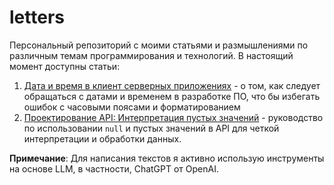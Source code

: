 # letters

Персональный репозиторий с моими статьями и размышлениями по различным темам программирования и технологий. В настоящий момент доступны статьи:
1. [Дата и время в клиент серверных приложениях](datetime_client_server_guide.md) - о том, как следует обращаться с датами и временем в разработке ПО, что бы избегать ошибок с часовыми поясами и форматированием
2. [Проектирование API: Интерпретация пустых значений](empty_fields_client_server_guide.md) - руководство по использовании `null` и пустых значений в API для четкой интерпретации и обработки данных.

**Примечание**: Для написания текстов я активно использую инструменты на основе LLM, в частности, ChatGPT от OpenAI.

